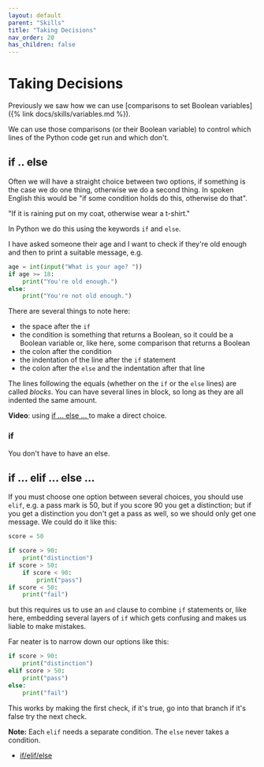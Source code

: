 ```yaml
---
layout: default
parent: "Skills"
title: "Taking Decisions"
nav_order: 20
has_children: false
--- 
```


# Taking Decisions

Previously we saw how we can use [comparisons to set Boolean variables]({% link docs/skills/variables.md %}). 

We can use those comparisons (or their Boolean variable) to control which lines of the Python code get run and which don't. 


## if .. else 

Often we will have a straight choice between two options, if something is the case we do one thing, otherwise we do a second thing. In spoken English this would be "if some condition holds do this, otherwise do that". 

"If it is raining put on my coat, otherwise wear a t-shirt."

In Python we do this using the keywords `if` and `else`.

I have asked someone their age and I want to check if they're old enough and then to print a suitable message, e.g. 

```python
age = int(input("What is your age? "))
if age >= 18: 
	print("You're old enough.")
else: 
	print("You're not old enough.")
```

There are several things to note here: 

- the space after the `if`
- the condition is something that returns a Boolean, so it could be a Boolean variable or, like here, some comparison that returns a Boolean
- the colon after the condition 
- the indentation of the line after the `if` statement 
- the colon after the `else` and the indentation after that line 

The lines following the equals (whether on the `if` or the `else` lines) are called *blocks*. You can have several lines in block, so long as they are all indented the same amount. 

**Video**: using [if ... else ... ](https://www.loom.com/share/489690be3b834927982cb81bc4b57846) to make a direct choice. 

### if

You don't have to have an else. 


## if ... elif ... else ... 

If you must choose one option between several choices, you should use `elif`, e.g. a pass mark is 50, but if you score 90 you get a distinction; but if you get a distinction you don't get a pass as well, so we should only get one message. We could do it like this: 

```python
score = 50 

if score > 90: 
	print("distinction")
if score > 50: 
	if score < 90: 
		print("pass")
if score < 50:
	print("fail")
```

but this requires us to use an `and` clause to combine `if` statements or, like here, embedding several layers of `if` which gets confusing and makes us liable to make mistakes. 

Far neater is to narrow down our options like this: 

```python 
if score > 90: 
	print("distinction")
elif score > 50: 
	print("pass")
else: 
	print("fail")
```

This works by making the first check, if it's true, go into that branch if it's false try the next check. 

**Note:** Each `elif` needs a separate condition. The `else` never takes a condition. 


- [if/elif/else](https://www.loom.com/share/08fd93e1c4e247eb852a18147bb2a7b4)
